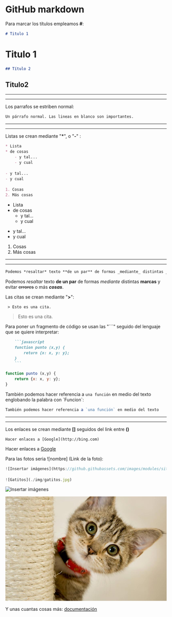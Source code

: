 # **GitHub markdown**

Para marcar los títulos empleamos **#**:
```markdown
# Titulo 1
```
# Titulo 1

```markdown
## Título 2
```
## Titulo2

---
---

Los parrafos se estriben normal:
```markdown
Un párrafo normal. Las lineas en blanco son importantes.
```
---
---

Listas se crean mediante "__*__", o "**-**" :
```markdown
* Lista
* de cosas
    - y tal...
    - y cual

- y tal...
- y cual

1. Cosas
2. Más cosas
```
* Lista
* de cosas
    - y tal...
    - y cual

- y tal...
- y cual

1. Cosas
2. Más cosas
---
---

```markdown
Podemos *resaltar* texto **de un par** de formas _mediante_ distintas __marcas__ y evitar ~~errores~~ o más ***cosas***.
```
Podemos *resaltar* texto **de un par** de formas _mediante_ distintas __marcas__ y evitar ~~errores~~ o más ***cosas***.

Las citas se crean mediante "**>**":
```
 > Esto es una cita.
```

 > Esto es una cita.

Para poner un fragmento de código se usan las "```" seguido del lenguaje que se quiere interpretar:
```markdown
    ```javascript
    function punto (x,y) {
        return {x: x, y: y};
    }
    ```
```

```javascript
function punto (x,y) {
    return {x: x, y: y};
}
```
También podemos hacer referencia a `una función` en medio del texto englobando la palabra con \`Funcion`\:

```javascript
También podemos hacer referencia a `una función` en medio del texto
```
---
---
Los enlaces se crean mediante **[]** seguidos del link entre **()**
```
Hacer enlaces a [Google](http://bing.com)
```
Hacer enlaces a [Google](http://bing.com)

Para las fotos seria  ![nombre] (Link de la foto):
```javascript
![Insertar imágenes](https://github.githubassets.com/images/modules/site/about/octocats.webp)

![Gatitos](./img/gatitos.jpg)
```
![Insertar imágenes](https://github.githubassets.com/images/modules/site/about/octocats.webp)

![Gatitos](./img/gatitos.jpg)

Y unas cuantas cosas más: [documentación](https://docs.github.com/en/get-started/writing-on-github/getting-started-with-writing-and-formatting-on-github/basic-writing-and-formatting-syntax)


